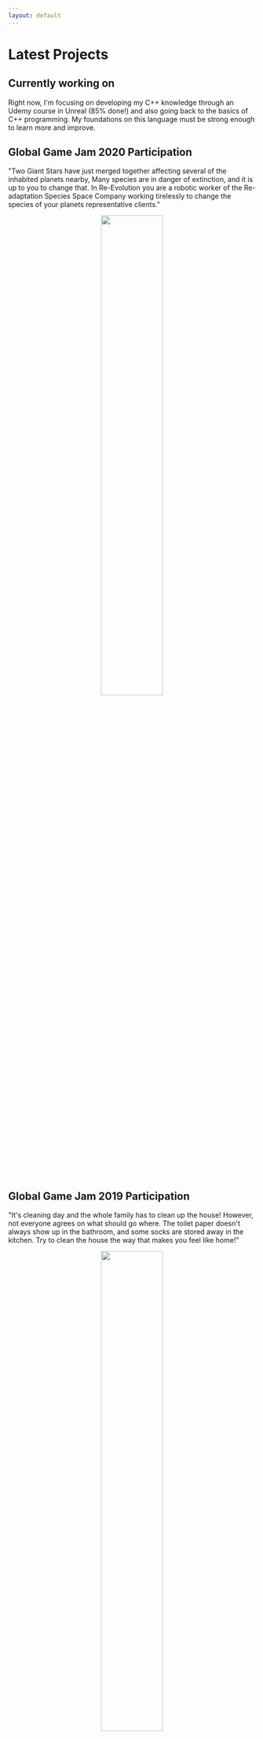 ```yaml
---
layout: default
---
```


# Latest Projects

## Currently working on

Right now, I'm focusing on developing my C++ knowledge through an Udemy course in Unreal (85% done!) and also going back to the basics of C++ programming. My foundations on this language must be strong enough to learn more and improve.

## Global Game Jam 2020 Participation

"Two Giant Stars have just merged together affecting several of the inhabited planets nearby, Many species are in danger of extinction, and it is up to you to change that. In Re-Evolution you are a robotic worker of the Re-adaptation Species Space Company working tirelessly to change the species of your planets representative clients."

<p align="center">
    <img src="https://github.com/iris-rod/portfolio/blob/master/img/NotUndeerMyRoof1.png?raw=true" width="50%"/>
</p>

## Global Game Jam 2019 Participation

"It's cleaning day and the whole family has to clean up the house! However, not everyone agrees on what should go where. The toilet paper doesn't always show up in the bathroom, and some socks are stored away in the kitchen. Try to clean the house the way that makes you feel like home!"

<p align="center">
    <img src="https://github.com/iris-rod/portfolio/blob/master/img/NotUndeerMyRoof1.png?raw=true" width="50%"/>
</p>

Find more about these projects on [Other Projects](https://iris-rod.github.io/portfolio/OtherProjects.html)!



